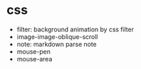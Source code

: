 # css

- filter: background animation by css filter
- image-image-oblique-scroll
- note: markdown parse note
- mouse-pen
- mouse-area
